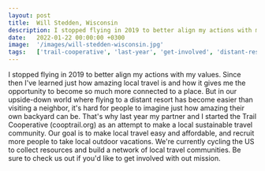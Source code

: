 ```yaml
---
layout: post
title:  Will Stedden, Wisconsin
description: I stopped flying in 2019 to better align my actions with my values. Since then I've learned just how amazing local travel is and how it gives me the o...
date:   2022-01-22 00:00:00 +0300
image:  '/images/will-stedden-wisconsin.jpg'
tags:   ['trail-cooperative', 'last-year', 'get-involved', 'distant-resort', 'currently-cycling', 'collect-resources', 'better-align', 'stopped-flying']
---
```

I stopped flying in 2019 to better align my actions with my values. Since then I've learned just how amazing local travel is and how it gives me the opportunity to become so much more connected to a place. But in our upside-down world where flying to a distant resort has become easier than visiting a neighbor, it's hard for people to imagine just how amazing their own backyard can be. That's why last year my partner and I started the Trail Cooperative (cooptrail.org) as an attempt to make a local sustainable travel community. Our goal is to make local travel easy and affordable, and recruit more people to take local outdoor vacations. We're currently cycling the US to collect resources and build a network of local travel communities. Be sure to check us out if you'd like to get involved with out mission.

